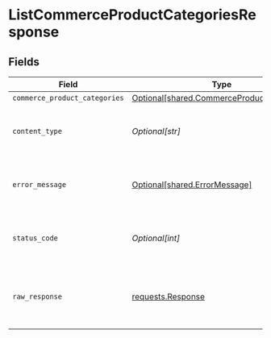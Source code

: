 # ListCommerceProductCategoriesResponse


## Fields

| Field                                                                                              | Type                                                                                               | Required                                                                                           | Description                                                                                        |
| -------------------------------------------------------------------------------------------------- | -------------------------------------------------------------------------------------------------- | -------------------------------------------------------------------------------------------------- | -------------------------------------------------------------------------------------------------- |
| `commerce_product_categories`                                                                      | [Optional[shared.CommerceProductCategories]](undefined/models/shared/commerceproductcategories.md) | :heavy_minus_sign:                                                                                 | OK                                                                                                 |
| `content_type`                                                                                     | *Optional[str]*                                                                                    | :heavy_check_mark:                                                                                 | HTTP response content type for this operation                                                      |
| `error_message`                                                                                    | [Optional[shared.ErrorMessage]](undefined/models/shared/errormessage.md)                           | :heavy_minus_sign:                                                                                 | Your `query` parameter was not correctly formed                                                    |
| `status_code`                                                                                      | *Optional[int]*                                                                                    | :heavy_check_mark:                                                                                 | HTTP response status code for this operation                                                       |
| `raw_response`                                                                                     | [requests.Response](https://requests.readthedocs.io/en/latest/api/#requests.Response)              | :heavy_minus_sign:                                                                                 | Raw HTTP response; suitable for custom response parsing                                            |